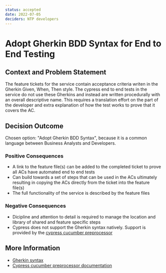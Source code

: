 ```yaml
---
status: accepted
date: 2022-07-05
deciders: NTP developers
---
```

# Adopt Gherkin BDD Syntax for End to End Testing

## Context and Problem Statement

The feature tickets for the service contain acceptance criteria writen in the Gherkin Given, When, Then style. The cypress end to end tests in the service do not use these Gherkins and instead are written procedurally with an overall descriptive name. This requires a translation effort on the part of the developer and extra explanation of how the test works to prove that it covers the AC.

## Decision Outcome

Chosen option: "Adopt Gherkin BDD Syntax", because it is a common language between Business Analysts and Developers.

### Positive Consequences

* A link to the feature file(s) can be added to the completed ticket to prove all ACs have automated end to end tests
* Can build towards a set of steps that can be used in the ACs ultimately resulting in copying the ACs directly from the ticket into the feature file(s)
* The full functionality of the service is described by the feature files

### Negative Consequences

* Dicipline and attention to detail is required to manage the location and library of shared and feature specific steps
* Cypress does not support the Gherkin syntax natively. Support is provided by the [cypress cucumber preprocessor](https://github.com/badeball/cypress-cucumber-preprocessor)

## More Information

* [Gherkin syntax](https://cucumber.io/docs/gherkin/reference/)
* [Cypress cucumber preprocessor documentation](https://github.com/badeball/cypress-cucumber-preprocessor/tree/master/docs)
